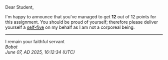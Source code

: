 Dear Student,

I'm happy to announce that you've managed to get **12** out of 12 points for this assignment.
You should be proud of yourself; therefore please deliver yourself a [self-five](https://youtu.be/kMUkzWO8viY) on my behalf as I am not a corporeal being.

-----------
I remain your faithful servant\
_Bobot_\
_June 07, AD 2025, 16:12:34 (UTC)_
